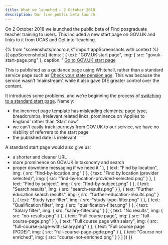 ```yaml
---
title: What we launched – 2 October 2018
description: Our live public beta launch.
---
```

On 2 October 2018 we launched the public beta of Find posgraduate teacher training to users. This included a new start page on GOV.UK and links to it from UCAS and Get into Teaching.

{% from "screenshots/macro.njk" import appScreenshots with context %}
{{ appScreenshots({
  items: [
    {
      text: "GOV.UK start page",
      img: { src: "govuk-start-page.png" },
      caption: '
[Go to GOV.UK start page](https://www.gov.uk/find-postgraduate-teacher-training-courses)

This is published as a guidance page using Whitehall, rather than a standard service page such as [Check your state pension age](https://www.gov.uk/state-pension-age). This was because the service wasn’t ‘mainstream’, while it also gave DfE greater control over the content.

It introduces some problems, and we’re beginning the process of [switching to a standard start page](https://trello.com/c/QDFcFsSd/425-apply-for-a-mainstream-govuk-start-page). Namely:

*   the incorrect page template has misleading elements; page type, breadcrumbs, irrelevant related links, prominence on ‘Applies to England’ rather than ‘Start now’
*   we can’t easily track journeys from GOV.UK to our service, we have no visbility of referrers to the start page
*   the published date is irrelevant

A standard start page would also give us:

*   a shorter and cleaner URL
*   more prominence on GOV.UK in taxonomy and search
*   proper downtime messaging if we need it
'
    },
    { text: "Find by location", img: { src: "find-by-location.png" } },
    { text: "Find by location (provider selected)", img: { src: "find-by-location-provided-selected.png" } },
    { text: "Find by subject", img: { src: "find-by-subject.png" } },
    { text: "Search results", img: { src: "search-results.png" } },
    { text: "Further education search results", img: { src: "further-education-results.png" } },
    { text: "Study type filter", img: { src: "study-type-filter.png" } },
    { text: "Qualification filter", img: { src: "qualification-filter.png" } },
    { text: "Salary filter", img: { src: "salary-filter.png" } },
    { text: "No results", img: { src: "no-results.png" } },
    { text: "Full course page", img: { src: "full-course-page.png" } },
    { text: "Full course page with salary", img: { src: "full-course-page-with-salary.png" } },
    { text: "Full course page (PGDE)", img: { src: "full-course-page-pgde.png" } },
    { text: "Course not enriched", img: { src: "course-not-enriched.png" } }
  ]
}) }}
